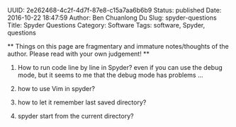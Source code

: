 UUID: 2e262468-4c2f-4d7f-87e8-c15a7aa6b6b9
Status: published
Date: 2016-10-22 18:47:59
Author: Ben Chuanlong Du
Slug: spyder-questions
Title: Spyder Questions
Category: Software
Tags: software, Spyder, questions

**
Things on this page are
fragmentary and immature notes/thoughts of the author.
Please read with your own judgement!
**

1. How to run code line by line in Spyder? 
even if you can use the debug mode, but it seems to me that the debug mode has problems ...

2. how to use Vim in spyder?

4. how to let it remember last saved directory?

5. spyder start from the current directory?

